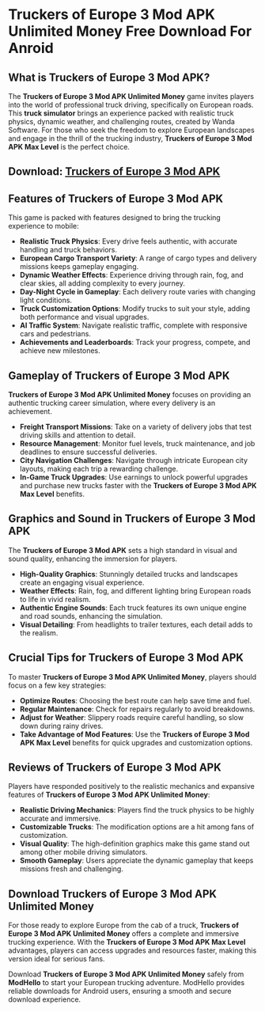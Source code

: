 # Truckers of Europe 3 Mod APK Unlimited Money Free Download For Anroid

## What is Truckers of Europe 3 Mod APK?

The **Truckers of Europe 3 Mod APK Unlimited Money** game invites players into the world of professional truck driving, specifically on European roads. This **truck simulator** brings an experience packed with realistic truck physics, dynamic weather, and challenging routes, created by Wanda Software. For those who seek the freedom to explore European landscapes and engage in the thrill of the trucking industry, **Truckers of Europe 3 Mod APK Max Level** is the perfect choice.

## Download: [Truckers of Europe 3 Mod APK](https://modhello.com/truckers-of-europe-3-apk/)

## Features of Truckers of Europe 3 Mod APK

This game is packed with features designed to bring the trucking experience to mobile:

- **Realistic Truck Physics**: Every drive feels authentic, with accurate handling and truck behaviors.
- **European Cargo Transport Variety**: A range of cargo types and delivery missions keeps gameplay engaging.
- **Dynamic Weather Effects**: Experience driving through rain, fog, and clear skies, all adding complexity to every journey.
- **Day-Night Cycle in Gameplay**: Each delivery route varies with changing light conditions.
- **Truck Customization Options**: Modify trucks to suit your style, adding both performance and visual upgrades.
- **AI Traffic System**: Navigate realistic traffic, complete with responsive cars and pedestrians.
- **Achievements and Leaderboards**: Track your progress, compete, and achieve new milestones.

## Gameplay of Truckers of Europe 3 Mod APK

**Truckers of Europe 3 Mod APK Unlimited Money** focuses on providing an authentic trucking career simulation, where every delivery is an achievement.

- **Freight Transport Missions**: Take on a variety of delivery jobs that test driving skills and attention to detail.
- **Resource Management**: Monitor fuel levels, truck maintenance, and job deadlines to ensure successful deliveries.
- **City Navigation Challenges**: Navigate through intricate European city layouts, making each trip a rewarding challenge.
- **In-Game Truck Upgrades**: Use earnings to unlock powerful upgrades and purchase new trucks faster with the **Truckers of Europe 3 Mod APK Max Level** benefits.

## Graphics and Sound in Truckers of Europe 3 Mod APK

The **Truckers of Europe 3 Mod APK** sets a high standard in visual and sound quality, enhancing the immersion for players.

- **High-Quality Graphics**: Stunningly detailed trucks and landscapes create an engaging visual experience.
- **Weather Effects**: Rain, fog, and different lighting bring European roads to life in vivid realism.
- **Authentic Engine Sounds**: Each truck features its own unique engine and road sounds, enhancing the simulation.
- **Visual Detailing**: From headlights to trailer textures, each detail adds to the realism.

## Crucial Tips for Truckers of Europe 3 Mod APK

To master **Truckers of Europe 3 Mod APK Unlimited Money**, players should focus on a few key strategies:

- **Optimize Routes**: Choosing the best route can help save time and fuel.
- **Regular Maintenance**: Check for repairs regularly to avoid breakdowns.
- **Adjust for Weather**: Slippery roads require careful handling, so slow down during rainy drives.
- **Take Advantage of Mod Features**: Use the **Truckers of Europe 3 Mod APK Max Level** benefits for quick upgrades and customization options.

## Reviews of Truckers of Europe 3 Mod APK

Players have responded positively to the realistic mechanics and expansive features of **Truckers of Europe 3 Mod APK Unlimited Money**:

- **Realistic Driving Mechanics**: Players find the truck physics to be highly accurate and immersive.
- **Customizable Trucks**: The modification options are a hit among fans of customization.
- **Visual Quality**: The high-definition graphics make this game stand out among other mobile driving simulators.
- **Smooth Gameplay**: Users appreciate the dynamic gameplay that keeps missions fresh and challenging.

## Download Truckers of Europe 3 Mod APK Unlimited Money

For those ready to explore Europe from the cab of a truck, **Truckers of Europe 3 Mod APK Unlimited Money** offers a complete and immersive trucking experience. With the **Truckers of Europe 3 Mod APK Max Level** advantages, players can access upgrades and resources faster, making this version ideal for serious fans.

Download **Truckers of Europe 3 Mod APK Unlimited Money** safely from **ModHello** to start your European trucking adventure. ModHello provides reliable downloads for Android users, ensuring a smooth and secure download experience.
